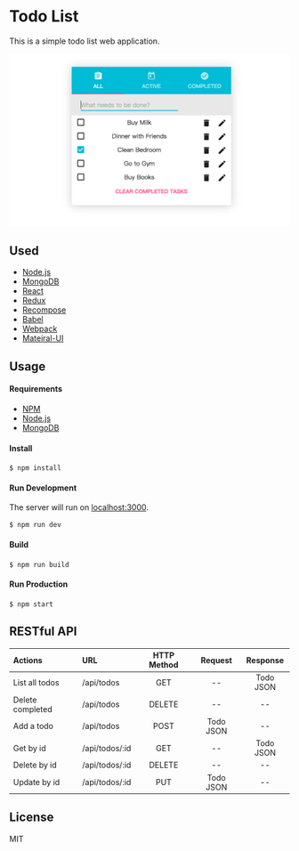 Todo List
========

This is a simple todo list web application.

![screenshot.png](screenshot.png)

Used
--------

-   [Node.js](https://nodejs.org/)
-   [MongoDB](https://www.mongodb.com/)
-   [React](https://facebook.github.io/react/)
-   [Redux](https://redux.js.org/)
-   [Recompose](https://github.com/acdlite/recompose)
-   [Babel](https://babeljs.io/)
-   [Webpack](https://webpack.github.io/)
-   [Mateiral-UI](http://www.material-ui.com/)

Usage
--------

#### Requirements

-   [NPM](https://npmjs.com/)
-   [Node.js](https://nodejs.org/)
-   [MongoDB](https://www.mongodb.com/)


#### Install

```
$ npm install
```

#### Run Development

The server will run on [localhost:3000](localhost:3000).

```
$ npm run dev
```

#### Build

```
$ npm run build
```

#### Run Production

```
$ npm start
```

RESTful API
--------

Actions         |      URL      |HTTP Method |Request   | Response
:---------------|:--------------|:----------:|:--------:|:---------:
List all todos  | /api/todos    | GET        | --       | Todo JSON
Delete completed| /api/todos    | DELETE     | --       | --
Add a todo      | /api/todos    | POST       | Todo JSON| --
Get by id       | /api/todos/:id| GET        | --       | Todo JSON
Delete by id    | /api/todos/:id| DELETE     | --       | --
Update by id    | /api/todos/:id| PUT        | Todo JSON| --

License
--------

MIT
